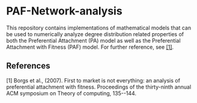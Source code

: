 # PAF-Network-analysis
This repository contains implementations of mathematical models that can be used to numerically analyze degree distribution related properties of both the Preferential Attachment (PA) model as well as the Preferential Attachment with Fitness (PAF) model. For further reference, see [[1]](#1).

## References
<a id="1">[1]</a> 
Borgs et al., (2007). 
First to market is not everything: an analysis of preferential attachment with fitness.
Proceedings of the thirty-ninth annual ACM symposium on Theory of computing, 135--144.

